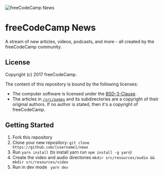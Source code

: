 ![freeCodeCamp News](https://s3.amazonaws.com/freecodecamp/wide-social-banner.png)

# freeCodeCamp News

A stream of new articles, videos, podcasts, and more - all created by the freeCodeCamp community.

## License

Copyright (c) 2017 freeCodeCamp.

The content of this repository is bound by the following licenses:

* The computer software is licensed under the [BSD-3-Clause](./LICENSE.md).
* The articles in [`/src/pages`](/src/pages) and its subdirectories are a copyright of their original authors. If no author is stated, then it's a copyright of freeCodeCamp.


## Getting Started

1. Fork this repository
2. Clone your new repository: `git clone https://github.com/[username]/news`
3. Run `yarn install` (to install yarn run `npm install -g yarn`)
4. Create the video and audio directories `mkdir src/resources/audio && mkdir src/resources/video`
5. Run in dev mode ` yarn dev`
